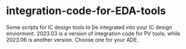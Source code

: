 # integration-code-for-EDA-tools
Some scripts for IC design tools to be integrated into your IC design enviorment.
2023.03 is a version of integration code for PV tools; while 2023.06 is another version. Choose one for your ADE.

